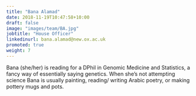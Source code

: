 ```yaml
---
title: "Bana Alamad"
date: 2018-11-19T10:47:58+10:00
draft: false
image: "images/team/BA.jpg"
jobtitle: "House Officer"
linkedinurl: bana.alamad@new.ox.ac.uk
promoted: true
weight: 7
---
```


Bana (she/her) is reading for a DPhil in Genomic Medicine and Statistics, a fancy way of essentially saying genetics. When she’s not attempting science Bana is usually painting, reading/ writing Arabic poetry, or making pottery mugs and pots.

